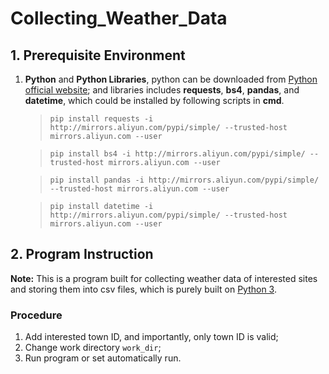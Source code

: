 # **Collecting_Weather_Data**
## **1. Prerequisite Environment**
1. **Python** and **Python Libraries**, python can be downloaded from [Python official website](https://www.python.org/); and libraries includes **requests**, **bs4**, **pandas**, and **datetime**, which could be installed by following scripts in **cmd**.
    >`pip install requests -i http://mirrors.aliyun.com/pypi/simple/ --trusted-host mirrors.aliyun.com --user`  

    >`pip install bs4 -i http://mirrors.aliyun.com/pypi/simple/ --trusted-host mirrors.aliyun.com --user`  

    >`pip install pandas -i http://mirrors.aliyun.com/pypi/simple/ --trusted-host mirrors.aliyun.com --user`  
 
    >`pip install datetime -i http://mirrors.aliyun.com/pypi/simple/ --trusted-host mirrors.aliyun.com --user`  
## **2. Program Instruction**
**Note:** This is a program built for collecting weather data of interested sites and storing them into csv files, which is purely built on [Python 3](https://www.python.org/).  
### Procedure
1. Add interested town ID, and importantly, only town ID is valid;
2. Change work directory `work_dir`;
3. Run program or set automatically run.  
